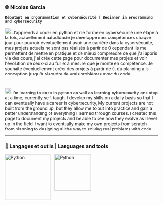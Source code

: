 ### :globe_with_meridians: Nicolas Garcia

**`Débutant en programmation et cybersécurité | Beginner in programming and cybersecurity`**

<img src="https://hatscripts.github.io/circle-flags/flags/fr.svg" width="20"> J'apprends à coder en python et me forme en cybersécurité une étape à la fois, actuellement autodidacte je developpe mes compétences chaque jour pour pouvoir éventuellement avoir une carrière dans la cybersécurité, mes projets actuels ne sont pas réalisés à partir de 0 cependant ils me permettent de mettre en pratique et de mieux comprendre ce que j'ai appris via des cours, j'ai créé cette page pour documenter mes projets et voir l'évolution de ceux-ci au fur et à mesure que je monte en compétence. Je souhaite éventuellement créer des projets à partir de 0, du planning à la conception jusqu'à résoudre de vrais problèmes avec du code.
#
<img src="https://hatscripts.github.io/circle-flags/flags/gb.svg" width="20"> I'm learning to code in python as well as learning cybersecurity one step at a time, currently self-taught I develop my skills on a daily basis so that I can eventually have a career in cybersecurity, My current projects are not built from the ground up, but they allow me to put into practice and gain a better understanding of everything I learned through courses. I created this page to document my projects and be able to see how they evolve as I level up in the field, I want to eventually make my own projects from scratch, from planning to designing all the way to solving real problems with code.


---

### 🧰 Langages et outils | Languages and tools
<img align="left" alt="Python" width="150px" style="padding-right:10px;" src="https://img.shields.io/badge/Kali_Linux-557C94?style=for-the-badge&logo=kali-linux&logoColor=white" />
<img align="left" alt="Python" width="120px" style="padding-right:10px;" src="https://img.shields.io/badge/Python-3776AB?style=for-the-badge&logo=python&logoColor=white" />
<br />

#
